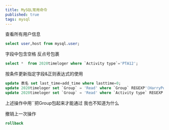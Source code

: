 ```yaml
---
title: MySQL常用命令
published: true
tags: mysql
---
```


查看所有用户信息

```sql
select user,host from mysql.user;
```

字段中包含空格 反点号包裹
```sql
select *  from 2020timeloger where `Activity type`='PTA12';
```
按条件更新指定字段&正则表达式的使用
```sql
update 表名 set last_time=add_time where lasttime=0;
update 2020timeloger set `Group` = 'Read' where `Group` REGEXP'(HarryPotter01|SelfishGene)';
update 2020timeloger set `Group` = 'Read' where `Activity type` REGEXP'(HarryPotter01|SelfishGene)';
```
上述操作中用``把Group包起来才能通过  我也不知道为什么

撤销上一次操作
```sql
rollback

```